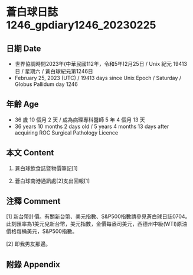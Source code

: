 [_metadata_:encoding]: - "utf-8"
[_metadata_:language]: - "zh-Hant-TW"
[_metadata_:fileformat]: - "markdown"
[_metadata_:MIME_type]: - "text/plain"
[_metadata_:markdown_version]: - "commonmark version 0.30"
[_metadata_:markdown_spec]: - "https://spec.commonmark.org/0.30/"

# 蒼白球日誌1246_gpdiary1246_20230225 #

## 日期 Date ##

* 世界協調時間2023年(中華民國112年，令和5年)2月25日 / Unix 紀元 19413 日 / 星期六 / 蒼白球紀元第1246日
* February 25, 2023 (UTC) / 19413 days since Unix Epoch / Saturday / Globus Pallidum day 1246

## 年齡 Age ##

* 36 歲 10 個月 2 天 / 成為病理專科醫師 5 年 4 個月 13 天
* 36 years 10 months 2 days old / 5 years 4 months 13 days after acquiring ROC Surgical Pathology Licence

## 本文 Content ##

1. 蒼白球飲食誌暨物價筆記[1]

    
2. 蒼白球南港通訊處[2]支出回報[1]

    

## 注釋 Comment ##

[1] 新台幣計價。有關新台幣、美元指數、S&P500指數請參見蒼白球日誌0704。此刻匯率為1美元兌新台幣，美元指數，金價每盎司美元，西德州中級(WTI)原油價格每桶美元，S&P500指數。


[2] 即我男友那邊。



## 附錄 Appendix ##

